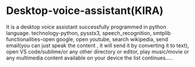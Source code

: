 # Desktop-voice-assistant(KIRA)
It is a desktop voice assistant successfully programmed in python language.
technology-python,
           pysstx3,
           speech_recognition,
           smtplib
functionalities-open google,
                open youtube, 
                search wikipedia, 
                send email(you can just speak the content , it will send it by converting it to text), 
                open VS code/sublime/or any other directory or editor,
                play music/movie or any multimedia content available on your device
                the list continues.....
